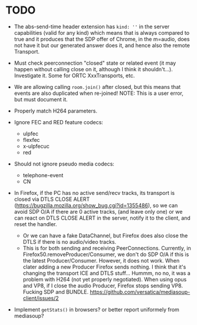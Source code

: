 # TODO

* The abs-send-time header extension has `kind: ''` in the server capabilities (valid for any kind) which means that is always compared to true and it produces that the SDP offer of Chrome, in the m=audio, does not have it but our generated answer does it, and hence also the remote Transport.

* Must check peerconnection "closed" state or related event (it may happen without calling close on it, although I think it shouldn't...). Investigate it. Some for ORTC XxxTransports, etc.

* We are allowing calling `room.join()` after closed, but this means that events are also duplicated when re-joined! NOTE: This is a user error, but must document it.

* Properly match H264 parameters.

* Ignore FEC and RED feature codecs:
  * ulpfec
  * flexfec
  * x-ulpfecuc
  * red

* Should not ignore pseudo media codecs:
  * telephone-event
  * CN

* In Firefox, if the PC has no active send/recv tracks, its transport is closed via DTLS CLOSE ALERT (https://bugzilla.mozilla.org/show_bug.cgi?id=1355486), so we can avoid SDP O/A if there are 0 active tracks, (and leave only one) or we can react on DTLS CLOSE ALERT in the server, notify it to the client, and reset the handler.
  - Or we can have a fake DataChannel, but Firefox does also close the DTLS if there is no audio/video tracks.
  - This is for both sending and receiving PeerConnections.
Currently, in Firefox50.removeProducer/Consumer, we don't do SDP O/A if this is the latest Producer/Consumer. However, it does not work. When clater adding a new Producer Firefox sends nothing. I think that it's changing the transport ICE and DTLS stuff...
Hummm, no no, it was a problem with H264 (not yet properly negotiated). When using opus and VP8, if I close the audio Producer, Firefox stops sending VP8. Fucking SDP and BUNDLE.
https://github.com/versatica/mediasoup-client/issues/2

* Implement `getStats()` in browsers? or better report uniformely from mediasoup?

